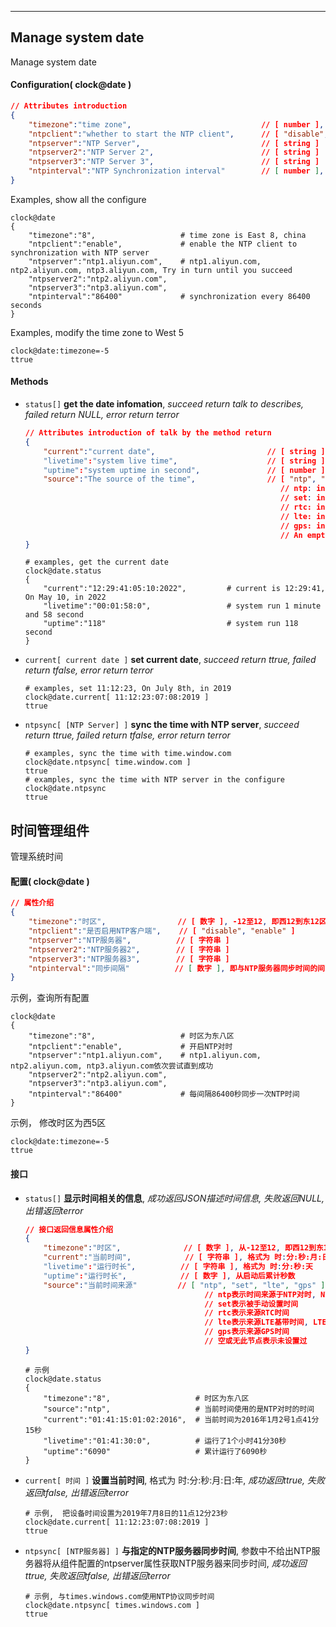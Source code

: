 ***
## Manage system date
Manage system date

#### Configuration( clock@date )
```json
// Attributes introduction
{
    "timezone":"time zone",                             // [ number ], -12 to 12, West 12 to East 12
    "ntpclient":"whether to start the NTP client",      // [ "disable", "enable" ]
    "ntpserver":"NTP Server",                           // [ string ]
    "ntpserver2":"NTP Server 2",                        // [ string ]
    "ntpserver3":"NTP Server 3",                        // [ string ]
    "ntpinterval":"NTP Synchronization interval"        // [ number ], interval (in seconds) for time synchronization with the NTP server
}
```
Examples, show all the configure
```shell
clock@date
{
    "timezone":"8",                   # time zone is East 8, china
    "ntpclient":"enable",             # enable the NTP client to synchronization with NTP server
    "ntpserver":"ntp1.aliyun.com",    # ntp1.aliyun.com, ntp2.aliyun.com, ntp3.aliyun.com, Try in turn until you succeed
    "ntpserver2":"ntp2.aliyun.com",
    "ntpserver3":"ntp3.aliyun.com",
    "ntpinterval":"86400"             # synchronization every 86400 seconds
}
```  
Examples, modify the time zone to West 5
```shell
clock@date:timezone=-5
ttrue
```  

#### **Methods**
+ `status[]` **get the date infomation**, *succeed return talk to describes, failed return NULL, error return terror*
    ```json
    // Attributes introduction of talk by the method return
    {
        "current":"current date",                         // [ string ], format is hour:minuti:second:month:day:year
        "livetime":"system live time",                    // [ string ], format is hour:minute:second:day
        "uptime":"system uptime in second",               // [ number ]
        "source":"The source of the time",                // [ "ntp", "set", "lte", "gps" ]
                                                             // ntp: indicates that it originated from NTP, which has the highest NTP priority, and NTP synchronization success covers all other times
                                                             // set: indicates time set by manually
                                                             // rtc: indicates source RTC time  
                                                             // lte: indicates source LTE time 
                                                             // gps: indicates source GPS time 
                                                             // An empty or none of this node indicates that it has not been set
    }    
    ```
    ```shell
    # examples, get the current date
    clock@date.status
    {
        "current":"12:29:41:05:10:2022",         # current is 12:29:41, On May 10, in 2022
        "livetime":"00:01:58:0",                 # system run 1 minute and 58 second
        "uptime":"118"                           # system run 118 second
    }  
    ```

+ `current[ current date ]` **set current date**, *succeed return ttrue, failed return tfalse, error return terror*
    ```shell
    # examples, set 11:12:23, On July 8th, in 2019
    clock@date.current[ 11:12:23:07:08:2019 ]
    ttrue
    ```

+ `ntpsync[ [NTP Server] ]` **sync the time with NTP server**, *succeed return ttrue, failed return tfalse, error return terror*
    ```shell
    # examples, sync the time with time.window.com
    clock@date.ntpsync[ time.window.com ]
    ttrue
    # examples, sync the time with NTP server in the configure
    clock@date.ntpsync
    ttrue
    ```


## 时间管理组件
管理系统时间

#### **配置( clock@date )** 
```json
// 属性介绍
{
    "timezone":"时区",                // [ 数字 ], -12至12, 即西12到东12区
    "ntpclient":"是否启用NTP客户端",    // [ "disable", "enable" ]
    "ntpserver":"NTP服务器",          // [ 字符串 ]
    "ntpserver2":"NTP服务器2",        // [ 字符串 ]
    "ntpserver3":"NTP服务器3",        // [ 字符串 ]
    "ntpinterval":"同步间隔"          // [ 数字 ], 即与NTP服务器同步时间的间隔(秒为单位)
}
```
示例，查询所有配置
```shell
clock@date
{
    "timezone":"8",                   # 时区为东八区
    "ntpclient":"enable",             # 开启NTP对时
    "ntpserver":"ntp1.aliyun.com",    # ntp1.aliyun.com, ntp2.aliyun.com, ntp3.aliyun.com依次尝试直到成功
    "ntpserver2":"ntp2.aliyun.com",
    "ntpserver3":"ntp3.aliyun.com",
    "ntpinterval":"86400"             # 每间隔86400秒同步一次NTP时间
}
```  
示例， 修改时区为西5区
```shell
clock@date:timezone=-5
ttrue
```  

#### **接口** 
+ `status[]` **显示时间相关的信息**, *成功返回JSON描述时间信息, 失败返回NULL, 出错返回terror*
    ```json
    // 接口返回信息属性介绍
    {
        "timezone":"时区",              // [ 数字 ], 从-12至12, 即西12到东12区
        "current":"当前时间",            // [ 字符串 ], 格式为 时:分:秒:月:日:年
        "livetime":"运行时长",          // [ 字符串 ], 格式为 时:分:秒:天
        "uptime":"运行时长",            // [ 数字 ], 从启动后累计秒数
        "source":"当前时间来源"         // [ "ntp", "set", "lte", "gps" ]
                                            // ntp表示时间来源于NTP对时, NTP对时优先级最高, NTP对时成功即覆盖所有其它时间
                                            // set表示被手动设置时间
                                            // rtc表示来源RTC时间 
                                            // lte表示来源LTE基带时间, LTE基带时间最低, 只在时间未设置过才会使用LTE基带时间
                                            // gps表示来源GPS时间 
                                            // 空或无此节点表示未设置过
    }
    ```
    ```shell
    # 示例
    clock@date.status
    {
        "timezone":"8",                   # 时区为东八区
        "source":"ntp",                   # 当前时间使用的是NTP对时的时间
        "current":"01:41:15:01:02:2016",  # 当前时间为2016年1月2号1点41分15秒
        "livetime":"01:41:30:0",          # 运行了1个小时41分30秒
        "uptime":"6090"                   # 累计运行了6090秒
    }
    ```

+ `current[ 时间 ]` **设置当前时间**, 格式为 时:分:秒:月:日:年, *成功返回ttrue, 失败返回tfalse, 出错返回terror*
    ```shell
    # 示例,  把设备时间设置为2019年7月8日的11点12分23秒
    clock@date.current[ 11:12:23:07:08:2019 ]
    ttrue
    ```

+ `ntpsync[ [NTP服务器] ]` **与指定的NTP服务器同步时间**, 参数中不给出NTP服务器将从组件配置的ntpserver属性获取NTP服务器来同步时间, *成功返回ttrue, 失败返回tfalse, 出错返回terror*
    ```shell
    # 示例, 与times.windows.com使用NTP协议同步时间
    clock@date.ntpsync[ times.windows.com ]
    ttrue
    ```

